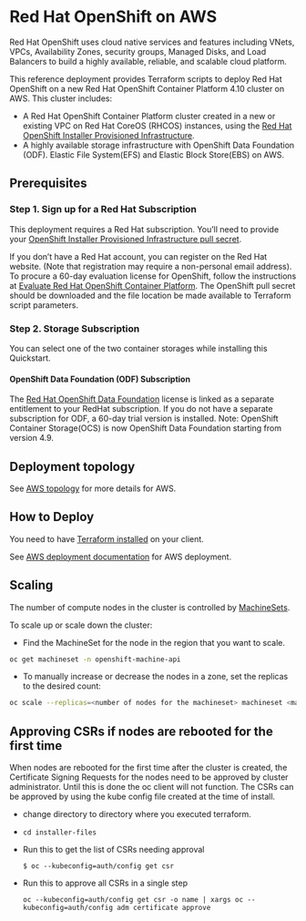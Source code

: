 # Red Hat OpenShift on AWS

Red Hat OpenShift uses cloud native services and features including VNets, VPCs, Availability Zones, security groups, Managed Disks, and Load Balancers to build a highly available, reliable, and scalable cloud platform.

This reference deployment provides Terraform scripts to deploy Red Hat OpenShift on a new Red Hat OpenShift Container Platform 4.10 cluster on AWS. This cluster includes:

 - A Red Hat OpenShift Container Platform cluster created in a new or existing VPC on Red Hat CoreOS (RHCOS) instances, using the [Red Hat OpenShift Installer Provisioned Infrastructure](https://docs.openshift.com/container-platform/4.10/architecture/architecture-installation.html).
 - A highly available storage infrastructure with OpenShift Data Foundation (ODF).  Elastic File System(EFS) and Elastic Block Store(EBS) on AWS.

## Prerequisites

### Step 1. Sign up for a Red Hat Subscription

This deployment requires a Red Hat subscription.  You’ll need to provide your [OpenShift Installer Provisioned Infrastructure pull secret](https://cloud.redhat.com/openshift/install).

If you don’t have a Red Hat account, you can register on the Red Hat website. (Note that registration may require a non-personal email address). To procure a 60-day evaluation license for OpenShift, follow the instructions at [Evaluate Red Hat OpenShift Container Platform](https://www.redhat.com/en/technologies/cloud-computing/openshift/try-it).
The OpenShift pull secret should be downloaded and the file location be made available to Terraform script parameters.

### Step 2. Storage Subscription

You can select one of the two container storages while installing this Quickstart.

####	OpenShift Data Foundation (ODF) Subscription

The [Red Hat OpenShift Data Foundation](https://www.redhat.com/en/technologies/cloud-computing/openshift-data-foundation) license is linked as a separate entitlement to your RedHat subscription. If you do not have a separate subscription for ODF, a 60-day trial version is installed.
Note: OpenShift Container Storage(OCS) is now OpenShift Data Foundation starting from version 4.9.

## Deployment topology

See [AWS topology](aws/README.md#deployment-topology) for more details for AWS.

## How to Deploy

You need to have [Terraform installed](https://learn.hashicorp.com/terraform/getting-started/install.html) on your client.

See [AWS deployment documentation](aws/README.md#steps-to-deploy) for AWS deployment.

## Scaling

The number of compute nodes in the cluster is controlled by [MachineSets](https://docs.openshift.com/container-platform/4.6/scalability_and_performance/recommended-cluster-scaling-practices.html).

To scale up or scale down the cluster:
* Find the MachineSet for the node in the region that you want to scale.

```bash
oc get machineset -n openshift-machine-api
```
* To manually increase or decrease the nodes in a zone, set the replicas to the desired count:
```bash
oc scale --replicas=<number of nodes for the machineset> machineset <machineset> -n openshift-machine-api
```


## Approving CSRs if nodes are rebooted for the first time

When nodes are rebooted for the first time after the cluster is created, the Certificate Signing Requests for the nodes need to
be approved by cluster administrator. Until this is done the oc client will not function. The CSRs can be approved by using the kube config
file created at the time of install.

 - change directory to directory where you executed terraform.
 - `cd installer-files`
 - Run this to get the list of CSRs needing approval

    ```
    $ oc --kubeconfig=auth/config get csr
    ```
 - Run this to approve all CSRs in a single step

    ```
    oc --kubeconfig=auth/config get csr -o name | xargs oc --kubeconfig=auth/config adm certificate approve
    ```
